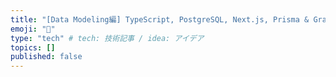 ```yaml
---
title: "[Data Modeling編] TypeScript, PostgreSQL, Next.js, Prisma & GraphQLをつかってフルスタックAppを作る"
emoji: "🦔"
type: "tech" # tech: 技術記事 / idea: アイデア
topics: []
published: false
---
```

